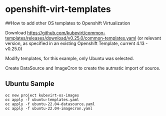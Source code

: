 # openshift-virt-templates

##How to add other OS templates to Openshift Virtualization 

Download https://github.com/kubevirt/common-templates/releases/download/v0.25.0/common-templates.yaml (or relevant version, as specified in an existing Openshift Template, current 4.13 - v0.25.0)

Modify templates, for this example, only Ubuntu was selected.

Create DataSource and ImageCron to create the autmatic import of source.

## Ubuntu Sample

```
oc new project kubevirt-os-images
oc apply -f ubuntu-templates.yaml
oc apply -f ubuntu-22.04-datasource.yaml
oc apply -f ubuntu-22.04-imagecron.yaml
```
